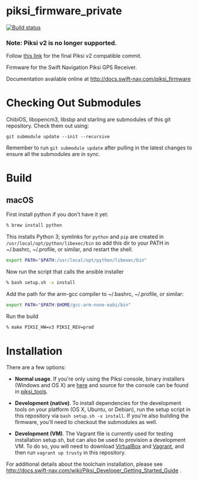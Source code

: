piksi_firmware_private
==============

[![Build status][1]][2]

### Note: Piksi v2 is no longer supported.
Follow [this link](https://github.com/swift-nav/piksi_firmware_private/tree/last-v2-commit) for the final Piksi v2 compatible commit.

Firmware for the Swift Navigation Piksi GPS Receiver.

Documentation available online at http://docs.swift-nav.com/piksi_firmware

Checking Out Submodules
=========================

ChibiOS, libopencm3, libsbp and starling are submodules of this git repository.
Check them out using:

	git submodule update --init --recursive

Remember to run `git submodule update` after pulling in the latest changes to
ensure all the submodules are in sync.

Build
=====
macOS
-----
First install python if you don't have it yet:
```bash
% brew install python
```
This installs Python 3; symlinks for `python` and `pip` are created in `/usr/local/opt/python/libexec/bin`
so add this dir to your PATH in ~/.bashrc, ~/.profile, or similar, and restart the shell.
```bash
export PATH="$PATH:/usr/local/opt/python/libexec/bin"
```

Now run the script that calls the ansible installer
```bash
% bash setup.sh -x install
```

Add the path for the arm-gcc compiler to ~/.bashrc, ~/.profile, or similar:
```bash
export PATH="$PATH:$HOME/gcc-arm-none-eabi/bin"
```
Run the build
```bash
% make PIKSI_HW=v3 PIKSI_REV=prod
```

Installation
============

There are a few options:

* **Normal usage**. If you're only using the Piksi console, binary
  installers (Windows and OS X) are
  [here](http://downloads.swiftnav.com/piksi_console/) and source
  for the console can be found in
  [piksi_tools](https://github.com/swift-nav/piksi_tools).

* **Development (native)**. To install dependencies for the
  development tools on your platform (OS X, Ubuntu, or Debian), run
  the setup script in this repository via `bash setup.sh -x
  install`. If you're also building the firmware, you'll need to
  checkout the submodules as well.

* **Development (VM)**. The Vagrant file is currently used for testing
  installation setup.sh, but can also be used to provision a
  development VM. To do so, you will need to download
  [VirtualBox](https://www.virtualbox.org/wiki/Downloads) and
  [Vagrant](http://www.vagrantup.com/downloads.html), and then run
  `vagrant up trusty` in this repository.

For additional details about the toolchain installation, please see
  http://docs.swift-nav.com/wiki/Piksi_Developer_Getting_Started_Guide .

[1]: https://travis-ci.com/swift-nav/piksi_firmware_private.svg?token=qpdcpHVrbHsVtRxV2VHR&branch=master
[2]: https://travis-ci.com/swift-nav/piksi_firmware_private
